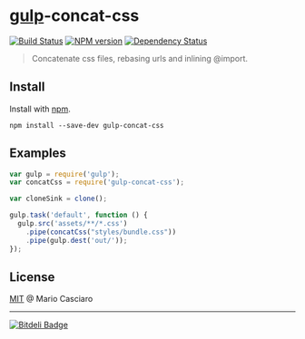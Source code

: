 # [gulp](https://github.com/wearefractal/gulp)-concat-css 
[![Build Status](https://secure.travis-ci.org/mariocasciaro/gulp-concat-css.png?branch=master)](https://travis-ci.org/mariocasciaro/gulp-concat-css) 
[![NPM version](https://badge.fury.io/js/gulp-concat-css.png)](http://badge.fury.io/js/gulp-concat-css) 
[![Dependency Status](https://gemnasium.com/mariocasciaro/gulp-concat-css.png)](https://gemnasium.com/mariocasciaro/gulp-concat-css)

> Concatenate css files, rebasing urls and inlining @import.

## Install

Install with [npm](https://npmjs.org/package/gulp-concat-css).

```
npm install --save-dev gulp-concat-css
```

## Examples

```js
var gulp = require('gulp');
var concatCss = require('gulp-concat-css');

var cloneSink = clone();

gulp.task('default', function () {
  gulp.src('assets/**/*.css')
    .pipe(concatCss("styles/bundle.css"))
    .pipe(gulp.dest('out/'));
});
```

## License

[MIT](http://en.wikipedia.org/wiki/MIT_License) @ Mario Casciaro

-----

[![Bitdeli Badge](https://d2weczhvl823v0.cloudfront.net/mariocasciaro/gulp-concat-css/trend.png)](https://bitdeli.com/free "Bitdeli Badge")

